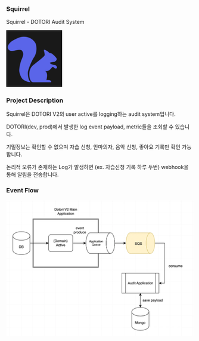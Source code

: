 ### Squirrel

Squirrel - DOTORI Audit System

<img src="./assets/squirrel.png" width = 150px><img>

### Project Description

Squirrel은 DOTORI V2의 user active를 logging하는 audit system입니다.

DOTORI(dev, prod)에서 발생한 log event payload, metric들을 조회할 수 있습니다. 

기밀정보는 확인할 수 없으며 자습 신청, 안마의자, 음악 신청, 좋아요 기록만 확인 가능합니다.

논리적 오류가 존재하는 Log가 발생하면 (ex. 자습신청 기록 하루 두번) webhook을 통해 알림을 전송합니다.

### Event Flow

![img.png](assets/img.png)
